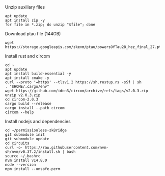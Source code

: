 
Unzip auxiliary files
```
apt update
apt install zip -y
for file in *.zip; do unzip "$file"; done
```

Download ptau file (144GB)
```
wget https://storage.googleapis.com/zkevm/ptau/powersOfTau28_hez_final_27.ptau
```


Install rust and circom
```
cd ~
apt update
apt install build-essential -y
apt install cmake -y
curl --proto '=https' --tlsv1.2 https://sh.rustup.rs -sSf | sh
. "$HOME/.cargo/env"
wget https://github.com/iden3/circom/archive/refs/tags/v2.0.3.zip
unzip v2.0.3.zip
cd circom-2.0.3
cargo build --release
cargo install --path circom
circom --help
```


Install nodejs and dependencies
```
cd ~/permissionless-zkBridge
git submodule init
git submodule update
cd circuits
curl -o- https://raw.githubusercontent.com/nvm-sh/nvm/v0.37.2/install.sh | bash
source ~/.bashrc
nvm install v14.8.0
node --version
npm install --unsafe-perm
```


```

```